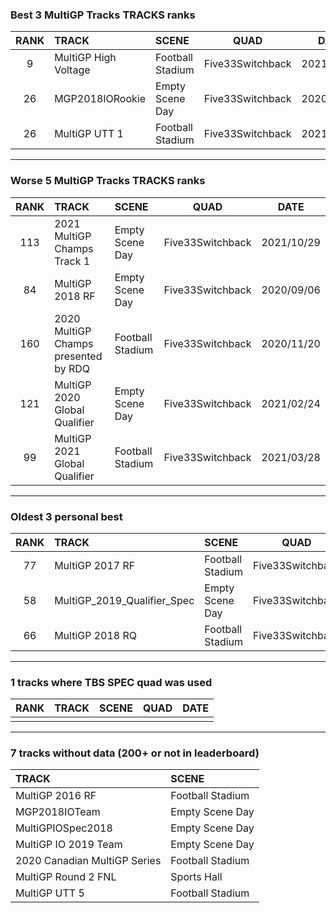 ### Best 3 MultiGP Tracks TRACKS ranks
|RANK|TRACK|SCENE|QUAD|DATE|
|:---:|:---|:---|:---:|:---:|
|9|MultiGP High Voltage|Football Stadium|Five33Switchback|2021/02/11|
|26|MGP2018IORookie|Empty Scene Day|Five33Switchback|2020/11/24|
|26|MultiGP UTT 1|Football Stadium|Five33Switchback|2021/02/11|
---
### Worse 5 MultiGP Tracks TRACKS ranks
|RANK|TRACK|SCENE|QUAD|DATE|
|:---:|:---|:---|:---:|:---:|
|113|2021 MultiGP Champs Track 1|Empty Scene Day|Five33Switchback|2021/10/29|
|84|MultiGP 2018 RF|Empty Scene Day|Five33Switchback|2020/09/06|
|160|2020 MultiGP Champs presented by RDQ|Football Stadium|Five33Switchback|2020/11/20|
|121|MultiGP 2020 Global Qualifier|Empty Scene Day|Five33Switchback|2021/02/24|
|99|MultiGP 2021 Global Qualifier|Football Stadium|Five33Switchback|2021/03/28|
---
### Oldest 3 personal best
|RANK|TRACK|SCENE|QUAD|DATE|
|:---:|:---|:---|:---:|:---:|
|77|MultiGP 2017 RF|Football Stadium|Five33Switchback|2020/05/02|
|58|MultiGP_2019_Qualifier_Spec|Empty Scene Day|Five33Switchback|2020/05/03|
|66|MultiGP 2018 RQ|Football Stadium|Five33Switchback|2020/07/17|
---
### 1 tracks where TBS SPEC quad was used
|RANK|TRACK|SCENE|QUAD|DATE|
|:---:|:---|:---|:---:|:---:|
||||||
---
### 7 tracks without data (200+ or not in leaderboard)
|TRACK|SCENE|
|:---|:---|
|MultiGP 2016 RF|Football Stadium|
|MGP2018IOTeam|Empty Scene Day|
|MultiGPIOSpec2018|Empty Scene Day|
|MultiGP IO 2019 Team|Empty Scene Day|
|2020 Canadian MultiGP Series|Football Stadium|
|MultiGP Round 2 FNL|Sports Hall|
|MultiGP UTT 5|Football Stadium|
